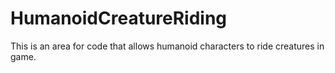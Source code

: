 # HumanoidCreatureRiding
This is an area for code that allows humanoid characters to ride creatures in game.
